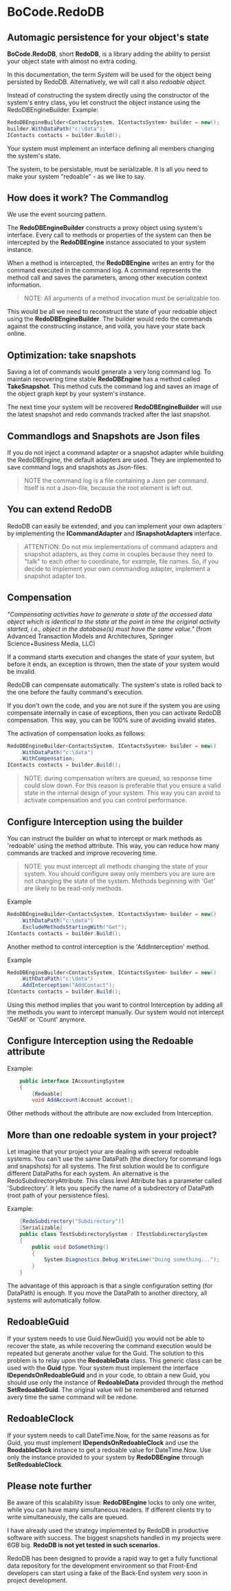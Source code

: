 # BoCode.RedoDB

## Automagic persistence for your object's state

__BoCode.RedoDB__, short __RedoDB__, is a library adding the ability to persist your object state with almost no extra coding.

In this documentation, the term *System* will be used for the object being persisted by RedoDB. Alternatively, we will call it also *redoable object*. 

Instead of constructing the system directly using the constructor of the system's entry class, you let construct the object instance using the RedoDBEngineBuilder. Example:

```c#
RedoDBEngineBuilder<ContactsSystem, IContactsSystem> builder = new();
builder.WithDataPath("c:\data");
IContacts contacts = builder.Build();
```

Your system must implement an interface defining all members changing the system's state. 

The system, to be persistable, must be serializable. It is all you need to make your system "redoable" - as we like to say.

## How does it work? The Commandlog

We use the event sourcing pattern.

The __RedoDBEngineBuilder__ constructs a proxy object using system's interface. Every call to methods or properties of the system can then be intercepted by the __RedoDBEngine__ instance associated to your system instance.

When a method is intercepted, the __RedoDBEngine__ writes an entry for the command executed in the command log. A command represents the method call and saves the parameters, among other execution context information. 

>NOTE: All arguments of a method invocation must be serializable too.

This would be all we need to reconstruct the state of your redoable object using the __RedoDBEngineBuilder__. The builder would redo the commands against the constructing instance, and voilà, you have your state back online.

## Optimization: take snapshots
Saving a lot of commands would generate a very long command log. To maintain recovering time stable __RedoDBEngine__ has a method called __TakeSnapshot__. This method cuts the command log and saves an image of the object graph kept by your system's instance. 

The next time your system will be recovered **RedoDBEngineBuilder** will use the latest snapshot and redo commands tracked after the last snapshot.

## Commandlogs and Snapshots are Json files

If you do not inject a command adapter or a snapshot adapter while building the RedoDBEngine, the default adapters are used. They are implemented to save command logs and snapshots as Json-files.

>NOTE the command log is a file containing a Json per command. Itself is not a Json-file, because the root element is left out.

## You can extend RedoDB
RedoDB can easily be extended, and you can implement your own adapters by implementing the __ICommandAdapter__ and __ISnapshotAdapters__ interface. 

>ATTENTION: Do not mix implementations of command adapters and snapshot adapters, as they come in couples because they need to "talk" to each other to coordinate, for example, file names. So, if you decide to implement your own commandlog adapter, implement a snapshot adapter too.

## Compensation

_"Compensating activities have to generate a state of the accessed data object which is identical to the state at the point in time the original activity started, i.e., object in the database(s) must have the same value."_ (from Advanced Transaction Models and Architectures, Springer Science+Business Media, LLC)

If a command starts execution and changes the state of your system, but before it ends, an exception is thrown, then the state of your system would be invalid.

RedoDB can compensate automatically. The system's state is rolled back to the one before the faulty command's execution.

If you don't own the code, and you are not sure if the system you are using compensate internally in case of exceptions, then you can activate RedoDB compensation. This way, you can be 100% sure of avoiding invalid states.

The activation of compensation looks as follows:

```c#
RedoDBEngineBuilder<ContactsSystem, IContactsSystem> builder = new()
    .WithDataPath("c:\data")
    .WithCompensation;
IContacts contacts = builder.Build();
```
>NOTE: during compensation  writers are queued, so response time could slow down. For this reason is preferable that you ensure a valid state in the internal design of your system. This way you can avoid to activate compensation and you can control performance.

## Configure **Interception** using the builder

You can instruct the builder on what to intercept or mark methods as 'redoable' using the method attribute. This way, you can reduce how many commands are tracked and improve recovering time.

> NOTE: you must intercept all methods changing the state of your system. You should configure away only members you are sure are not changing the state of the system. Methods beginning with 'Get' are likely to be read-only methods.

Example
```c#
RedoDBEngineBuilder<ContactsSystem, IContactsSystem> builder = new()
    .WithDataPath("c:\data")
    .ExcludeMethodsStartingWith("Get");
IContacts contacts = builder.Build();

```

Another method to control interception is the 'AddInterception' method. 

Example
```c#
RedoDBEngineBuilder<ContactsSystem, IContactsSystem> builder = new()
    .WithDataPath("c:\data")
    .AddInterception("AddContact");
IContacts contacts = builder.Build();
```

Using this method implies that you want to control Interception by adding all the methods you want to intercept manually. Our system would not intercept 'GetAll' or 'Count' anymore.

## Configure Interception using the __Redoable__ attribute

Example:

```c#
    public interface IAccountingSystem
    {
        [Redoable]
        void AddAccount(Account account);
```

Other methods without the attribute are now excluded from Interception. 

## More than one redoable system in your project?

Let imagine that your project your are dealing with several redoable systems. You can't use the same DataPath (the directory for command logs and snapshots) for all systems. The first solution would be to configure different DataPaths for each system. An alternative is the RedoSubdirectoryAttribute. This class level Attribute has a parameter called 'Subdirectory'. It lets you specify the name of a subdirectory of DataPath (root path of your persistence files). 

Example:
```c#
    [RedoSubdirectory("Subdirectory")]
    [Serializable]
    public class TestSubdirectorySystem : ITestSubdirectorySystem 
    {
        public void DoSomething()
        {
            System.Diagnostics.Debug.WriteLine("Doing something...");
        }
    }
```

The advantage of this approach is that a single configuration setting (for DataPath) is enough. If you move the DataPath to another directory, all systems will automatically follow.

## RedoableGuid
If your system needs to use Guid.NewGuid() you would not be able to recover the state, as while recovering the command execution would be repeated but generate another value for the Guid. The solution to this problem is to relay upon the __RedoableData__ class. This generic class can be used with the __Guid__ type. Your system must implement the interface __IDependsOnRedoableGuid__ and in your code, to obtain a new Guid, you should use only the instance of __RedoableData__ provided through the method __SetRedoableGuid__. The original value will be remembered and returned avery time the same command will be redone.

## RedoableClock
If your system needs to call DateTime.Now, for the same reasons as for Guid, you must implement __IDependsOnRedoableClock__ and use the __ReodableClock__ instance to get a redoable value for DateTime.Now. Use only the instance provided to your system by __RedoDBEngine__ through __SetRedoableClock__.

## Please note further
Be aware of this scalability issue: __RedoDBEngine__ locks to only one writer, while you can have many simultaneous readers. If different clients try to write simultaneously, the calls are queued. 

I have already used the strategy implemented by RedoDB in productive software with success. The biggest snapshots handled in my projects were 6GB big. __RedoDB is not yet tested in such scenarios.__

RedoDB has been designed to provide a rapid way to get a fully functional data repository for the development environment so that Front-End developers can start using a fake of the Back-End system very soon in project development. 











